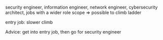 security engineer, information engineer, network engineer, cybersecurity architect, jobs with a wider role scope
=> possible to climb ladder

entry job: slower climb

Advice: get into entry job, then go for security engineer